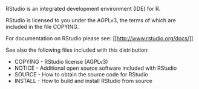 RStudio is an integrated development environment (IDE) for R.

RStudio is licensed to you under the AGPLv3, the terms of which are
included in the file COPYING.

For documentation on RStudio please see: [[http://www.rstudio.org/docs/]]

See also the following files included with this distribution:

* COPYING - RStudio license (AGPLv3)
* NOTICE  - Additional open source software included with RStudio
* SOURCE  - How to obtain the source code for RStudio
* INSTALL - How to build and install RStudio from source
